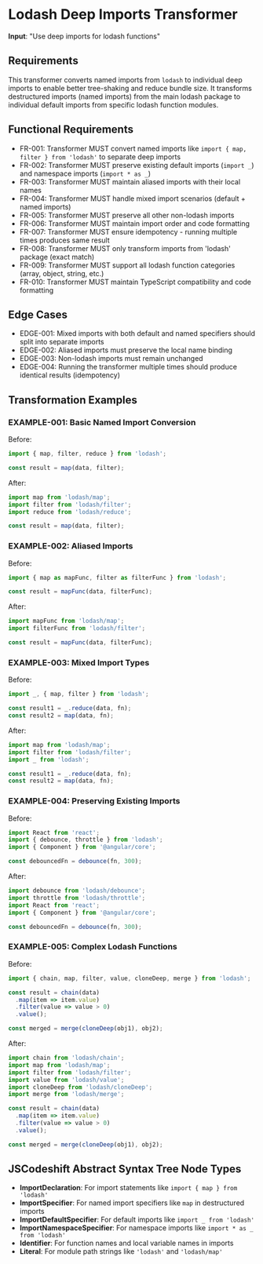 # Lodash Deep Imports Transformer

**Input**: "Use deep imports for lodash functions"

## Requirements

This transformer converts named imports from `lodash` to individual deep imports to enable better tree-shaking and reduce bundle size. It transforms destructured imports (named imports) from the main lodash package to individual default imports from specific lodash function modules.

## Functional Requirements

- FR-001: Transformer MUST convert named imports like `import { map, filter } from 'lodash'` to separate deep imports
- FR-002: Transformer MUST preserve existing default imports (`import _`) and namespace imports (`import * as _`)
- FR-003: Transformer MUST maintain aliased imports with their local names
- FR-004: Transformer MUST handle mixed import scenarios (default + named imports)
- FR-005: Transformer MUST preserve all other non-lodash imports
- FR-006: Transformer MUST maintain import order and code formatting
- FR-007: Transformer MUST ensure idempotency - running multiple times produces same result
- FR-008: Transformer MUST only transform imports from 'lodash' package (exact match)
- FR-009: Transformer MUST support all lodash function categories (array, object, string, etc.)
- FR-010: Transformer MUST maintain TypeScript compatibility and code formatting

## Edge Cases

- EDGE-001: Mixed imports with both default and named specifiers should split into separate imports
- EDGE-002: Aliased imports must preserve the local name binding
- EDGE-003: Non-lodash imports must remain unchanged
- EDGE-004: Running the transformer multiple times should produce identical results (idempotency)

## Transformation Examples

### EXAMPLE-001: Basic Named Import Conversion

Before:
```ts
import { map, filter, reduce } from 'lodash';

const result = map(data, filter);
```

After:
```ts
import map from 'lodash/map';
import filter from 'lodash/filter';
import reduce from 'lodash/reduce';

const result = map(data, filter);
```

### EXAMPLE-002: Aliased Imports

Before:
```ts
import { map as mapFunc, filter as filterFunc } from 'lodash';

const result = mapFunc(data, filterFunc);
```

After:
```ts
import mapFunc from 'lodash/map';
import filterFunc from 'lodash/filter';

const result = mapFunc(data, filterFunc);
```

### EXAMPLE-003: Mixed Import Types

Before:
```ts
import _, { map, filter } from 'lodash';

const result1 = _.reduce(data, fn);
const result2 = map(data, fn);
```

After:
```ts
import map from 'lodash/map';
import filter from 'lodash/filter';
import _ from 'lodash';

const result1 = _.reduce(data, fn);
const result2 = map(data, fn);
```

### EXAMPLE-004: Preserving Existing Imports

Before:
```ts
import React from 'react';
import { debounce, throttle } from 'lodash';
import { Component } from '@angular/core';

const debouncedFn = debounce(fn, 300);
```

After:
```ts
import debounce from 'lodash/debounce';
import throttle from 'lodash/throttle';
import React from 'react';
import { Component } from '@angular/core';

const debouncedFn = debounce(fn, 300);
```

### EXAMPLE-005: Complex Lodash Functions

Before:
```ts
import { chain, map, filter, value, cloneDeep, merge } from 'lodash';

const result = chain(data)
  .map(item => item.value)
  .filter(value => value > 0)
  .value();

const merged = merge(cloneDeep(obj1), obj2);
```

After:
```ts
import chain from 'lodash/chain';
import map from 'lodash/map';
import filter from 'lodash/filter';
import value from 'lodash/value';
import cloneDeep from 'lodash/cloneDeep';
import merge from 'lodash/merge';

const result = chain(data)
  .map(item => item.value)
  .filter(value => value > 0)
  .value();

const merged = merge(cloneDeep(obj1), obj2);
```

## JSCodeshift Abstract Syntax Tree Node Types

- **ImportDeclaration**: For import statements like `import { map } from 'lodash'`
- **ImportSpecifier**: For named import specifiers like `map` in destructured imports
- **ImportDefaultSpecifier**: For default imports like `import _ from 'lodash'`
- **ImportNamespaceSpecifier**: For namespace imports like `import * as _ from 'lodash'`
- **Identifier**: For function names and local variable names in imports
- **Literal**: For module path strings like `'lodash'` and `'lodash/map'`
